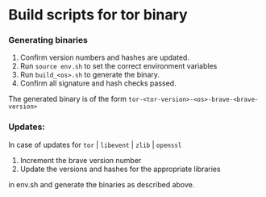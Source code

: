 # Build scripts for tor binary

### Generating binaries

1. Confirm version numbers and hashes are updated. 
2. Run `source env.sh` to set the correct environment variables
3. Run `build_<os>.sh` to generate the binary. 
4. Confirm all signature and hash checks passed.

The generated binary is of the form `tor-<tor-version>-<os>-brave-<brave-version>`

### Updates:

In case of updates for `tor` | `libevent` | `zlib` | `openssl`

1. Increment the brave version number 
2. Update the versions and hashes for the appropriate libraries

in env.sh and generate the binaries as described above.
